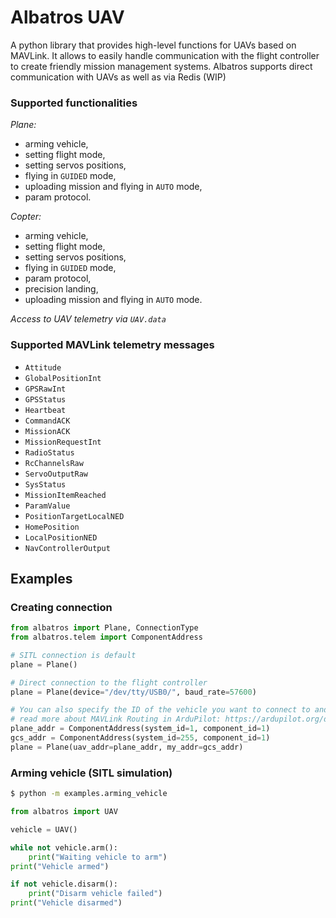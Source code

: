 # Albatros UAV

A python library that provides high-level functions for UAVs based on MAVLink. It allows to easily handle communication with the flight controller to create friendly mission management systems. Albatros supports direct communication with UAVs as well as via Redis (WIP)

### Supported functionalities

*Plane:*

- arming vehicle,
- setting flight mode,
- setting servos positions,
- flying in `GUIDED` mode,
- uploading mission and flying in `AUTO` mode,
- param protocol.

*Copter:*

- arming vehicle,
- setting flight mode,
- setting servos positions,
- flying in `GUIDED` mode,
- param protocol,
- precision landing,
- uploading mission and flying in `AUTO` mode.

*Access to UAV telemetry via `UAV.data`*

### Supported MAVLink telemetry messages

- `Attitude`
- `GlobalPositionInt`
- `GPSRawInt`
- `GPSStatus`
- `Heartbeat`
- `CommandACK`
- `MissionACK`
- `MissionRequestInt`
- `RadioStatus`
- `RcChannelsRaw`
- `ServoOutputRaw`
- `SysStatus`
- `MissionItemReached`
- `ParamValue`
- `PositionTargetLocalNED`
- `HomePosition`
- `LocalPositionNED`
- `NavControllerOutput`

## Examples

### Creating connection
```python
from albatros import Plane, ConnectionType
from albatros.telem import ComponentAddress

# SITL connection is default
plane = Plane() 

# Direct connection to the flight controller
plane = Plane(device="/dev/tty/USB0/", baud_rate=57600)

# You can also specify the ID of the vehicle you want to connect to and the ID of your system
# read more about MAVLink Routing in ArduPilot: https://ardupilot.org/dev/docs/mavlink-routing-in-ardupilot.html
plane_addr = ComponentAddress(system_id=1, component_id=1)
gcs_addr = ComponentAddress(system_id=255, component_id=1)
plane = Plane(uav_addr=plane_addr, my_addr=gcs_addr)
```

### Arming vehicle (SITL simulation)

```bash
$ python -m examples.arming_vehicle
```

```python
from albatros import UAV

vehicle = UAV()

while not vehicle.arm():
    print("Waiting vehicle to arm")
print("Vehicle armed")

if not vehicle.disarm():
    print("Disarm vehicle failed")
print("Vehicle disarmed")
```
